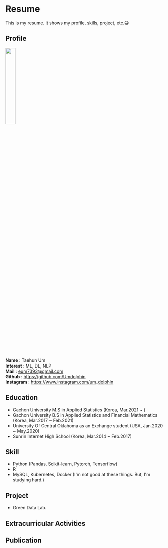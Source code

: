 # Resume
This is my resume. It shows my profile, skills, project, etc.😀

## Profile

<img src="https://github.com/Umdolphin/Taehun_Resume/blob/main/Image/Profile.jpg" width="25%" height="25%"/>

 **Name** : Taehun Um  
 **Interest** : ML, DL, NLP  
 **Mail** : eum7393@gmail.com  
 **Github** : https://github.com/Umdolphin  
 **Instagram** : https://www.instagram.com/um_dolphin

## Education

- Gachon University M.S in Applied Statistics (Korea, Mar.2021 ~ )
- Gachon University B.S in Applied Statistics and Financial Mathematics (Korea, Mar.2017 ~ Feb.2021)
- University Of Central Oklahoma as an Exchange student (USA, Jan.2020 ~ May.2020)
- Sunrin Internet High School (Korea, Mar.2014 ~ Feb.2017)


## Skill
- Python (Pandas, Scikit-learn, Pytorch, Tensorflow)  
- R  
- MySQL, Kubernetes, Docker (I'm not good at these things. But, I'm studying hard.) 

## Project
- Green Data Lab.

## Extracurricular Activities

## Publication

